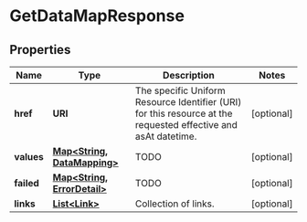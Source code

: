 

# GetDataMapResponse


## Properties

Name | Type | Description | Notes
------------ | ------------- | ------------- | -------------
**href** | **URI** | The specific Uniform Resource Identifier (URI) for this resource at the requested effective and asAt datetime. |  [optional]
**values** | [**Map&lt;String, DataMapping&gt;**](DataMapping.md) | TODO |  [optional]
**failed** | [**Map&lt;String, ErrorDetail&gt;**](ErrorDetail.md) | TODO |  [optional]
**links** | [**List&lt;Link&gt;**](Link.md) | Collection of links. |  [optional]



